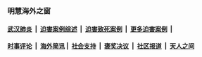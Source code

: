 
### 明慧海外之窗

####  [武汉肺炎](indexes/365.md?t=05120000) &nbsp;|&nbsp;  [迫害案例综述](indexes/328.md?t=05120000) &nbsp;|&nbsp; [迫害致死案例](indexes/277.md?t=05120000)  &nbsp;|&nbsp; [更多迫害案例](indexes/81.md?t=05120000)  &nbsp;|&nbsp; 
####  [时事评论](indexes/19.md?t=05120000) &nbsp;|&nbsp; [海外简讯](indexes/245.md?t=05120000)&nbsp;|&nbsp;  [社会支持](indexes/140.md?t=05120000) &nbsp;|&nbsp; [褒奖决议](indexes/282.md?t=05120000) &nbsp;|&nbsp; [社区报道](indexes/91.md?t=05120000)  &nbsp;|&nbsp; [天人之间](indexes/78.md?t=05120000) 

